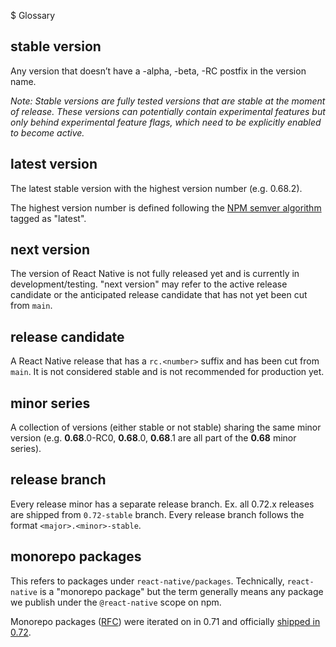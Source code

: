 
$ Glossary

## stable version

Any version that doesn’t have a -alpha, -beta, -RC postfix in the version name.

_Note: Stable versions are fully tested versions that are stable at the moment of release. These versions can potentially contain experimental features but only behind experimental feature flags, which need to be explicitly enabled to become active._

## latest version

The latest stable version with the highest version number (e.g. 0.68.2).

The highest version number is defined following the [NPM semver algorithm](https://github.com/npm/node-semver) tagged as "latest".

## next version

The version of React Native is not fully released yet and is currently in development/testing. "next version" may refer to the active release candidate or the anticipated release candidate that has not yet been cut from `main`.

## release candidate

A React Native release that has a `rc.<number>` suffix and has been cut from `main`. It is not considered stable and is not recommended for production yet.

## minor series
A collection of versions (either stable or not stable) sharing the same minor version (e.g. **0.68**.0-RC0, **0.68**.0, **0.68**.1 are all part of the **0.68** minor series).

## release branch

Every release minor has a separate release branch. Ex. all 0.72.x releases are shipped from `0.72-stable` branch. Every release branch follows the format `<major>.<minor>-stable`.

## monorepo packages

This refers to packages under `react-native/packages`. Technically, `react-native` is a "monorepo package" but the term generally means any package we publish under the `@react-native` scope on npm.

Monorepo packages ([RFC](https://github.com/react-native-community/discussions-and-proposals/pull/480)) were iterated on in 0.71 and officially [shipped in 0.72](https://reactnative.dev/blog/2023/06/21/0.72-metro-package-exports-symlinks#package-renames).
